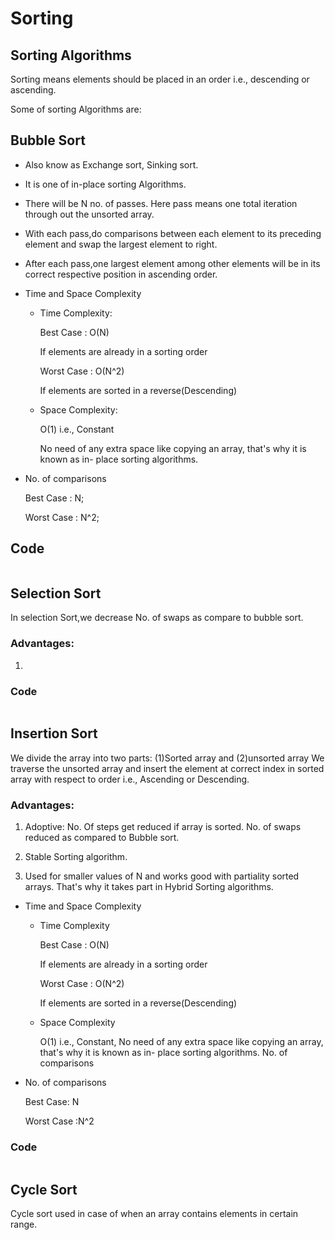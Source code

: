 # Sorting

## Sorting Algorithms

Sorting means elements should be placed in an order i.e., descending or ascending.

Some of sorting Algorithms are:

## Bubble Sort

- Also know as Exchange sort, Sinking sort.
- It is one of in-place sorting Algorithms.
- There will be N no. of passes. Here pass means one total iteration through out the unsorted array.
- With each pass,do comparisons between each element to its preceding element and swap the largest element to right.
- After each pass,one largest element among other elements will be in its correct respective position in ascending order.
- Time and Space Complexity
    - Time Complexity:
        
        Best Case : O(N)
        
        If elements are already in a sorting order
        
        Worst Case : O(N^2)
        
        If elements are sorted in a reverse(Descending)
        
    - Space Complexity:
        
        O(1) i.e., Constant
        
        No need of any extra space like copying an array, that's why it is known as in- place sorting algorithms.
        
    
       
    
- No. of comparisons
    
    Best Case : N;
    
    Worst Case : N^2;
    

## Code

```java

```

## Selection Sort

In selection Sort,we decrease No. of swaps as compare to bubble sort.

### Advantages:

1. 

### Code

```java

```

## Insertion Sort

We divide the array into two parts:
(1)Sorted array and (2)unsorted array
We traverse the unsorted array and insert the element at correct index in sorted array with respect to order i.e., Ascending or Descending.

### Advantages:

1. Adoptive: No. Of steps get reduced if array is sorted. No. of swaps reduced as compared to Bubble sort.

2. Stable Sorting algorithm.

3. Used for smaller values of N and works good with partiality sorted arrays. That's why it takes part in Hybrid Sorting algorithms.

- Time and Space Complexity
    - Time Complexity
        
        Best Case : O(N)                
        
        If elements are already in a sorting order                
        
        Worst Case : O(N^2)                
        
        If elements are sorted in a reverse(Descending)    
        
    - Space Complexity
        
        O(1) i.e., Constant, No need of any extra space like copying an array, that's why it is known as in- place sorting algorithms.                  No. of comparisons
        
    
- No. of comparisons
    
    Best Case: N
    
    Worst Case :N^2
    

### Code

```java

```

## Cycle Sort

Cycle sort used in case of when an array contains elements in certain range.
